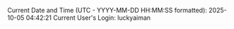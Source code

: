 Current Date and Time (UTC - YYYY-MM-DD HH:MM:SS formatted): 2025-10-05 04:42:21
Current User's Login: luckyaiman
